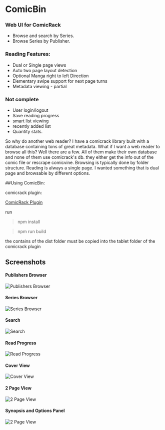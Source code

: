 ComicBin
=============

### Web UI for ComicRack

- Browse and search by Series.
- Browse Series by Publisher.

### Reading Features:

- Dual or Single page views
- Auto two page layout detection
- Optional Manga right to left Direction
- Elementary swipe support for next page turns
- Metadata viewing - partial

### Not complete

- User login/logout
- Save reading progress
- smart list viewing
- recently added list
- Quantity stats.


So why do another web reader?
I have a comicrack library built with a database containing tons of great metadata. 
What if I want a web reader to browse all this? Well there are a few. All of them make their own database and none of them use comicrack's db. they either get the info out of the comic file or rescrape comicvine. 
Browsing is typically done by folder structure.
Reading is always a single page.
I wanted something that is dual page and browsable by different options.

##Using ComicBin:

comicrack plugin:

[ComicRack Plugin](https://github.com/Timmy-B/ComicRackWeb/releases/download/a.1/ComicRackWebViewer.crplugin)

run
> npm install

> npm run build

the contains of the dist folder must be copied into the tablet folder of the comicrack plugin

## Screenshots

#### Publishers Browser
![Publishers Browser](https://raw.githubusercontent.com/Timmy-B/ComicBin/master/examples/publishers.png)
#### Series Browser
![Series Browser](https://raw.githubusercontent.com/Timmy-B/ComicBin/master/examples/series.png)
#### Search
![Search](https://raw.githubusercontent.com/Timmy-B/ComicBin/master/examples/search.png)
#### Read Progress
![Read Progress](https://raw.githubusercontent.com/Timmy-B/ComicBin/master/examples/readprogress.png)
#### Cover View
![Cover View](https://raw.githubusercontent.com/Timmy-B/ComicBin/master/examples/cover.png)
#### 2 Page View
![2 Page View](https://raw.githubusercontent.com/Timmy-B/ComicBin/master/examples/2page.jpg)
#### Synopsis and Options Panel
![2 Page View](https://raw.githubusercontent.com/Timmy-B/ComicBin/master/examples/infopanel.png)

